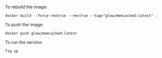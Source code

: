 To rebuild the image:

    docker build --force-rm=true --rm=true --tag="glow/memcached:latest" .
    
To push the image:

    docker push glow/memcached:latest

To run the service:

    fig up

